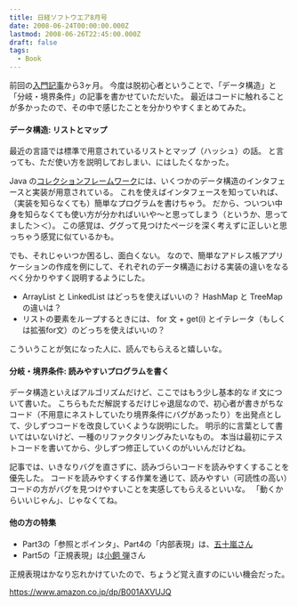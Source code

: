 ```yaml
---
title: 日経ソフトウエア8月号
date: 2008-06-24T00:00:00.000Z
lastmod: 2008-06-26T22:45:00.000Z
draft: false
tags:
  - Book
---
```


前回の[入門記事](/posts/20080323/p01)から3ヶ月。 今度は脱初心者ということで、「データ構造」と「分岐・境界条件」の記事を書かせていただいた。 最近はコードに触れることが多かったので、その中で感じたことを分かりやすくまとめてみた。

#### データ構造: リストとマップ

最近の言語では標準で用意されているリストとマップ（ハッシュ）の話。 と言っても、ただ使い方を説明しておしまい、にはしたくなかった。

Java の[コレクションフレームワーク](http://java.sun.com/javase/ja/6/docs/ja/technotes/guides/collections/index.html)には、いくつかのデータ構造のインタフェースと実装が用意されている。 これを使えばインタフェースを知っていれば、（実装を知らなくても）簡単なプログラムを書けちゃう。 だから、ついつい中身を知らなくても使い方が分かればいいや〜と思ってしまう（というか、思ってました＞＜）。 この感覚は、ググって見つけたページを深く考えずに正しいと思っちゃう感覚に似ているかも。

でも、それじゃいつか困るし、面白くない。 なので、簡単なアドレス帳アプリケーションの作成を例にして、それぞれのデータ構造における実装の違いをなるべく分かりやすく説明するようにした。

- ArrayList と LinkedList はどっちを使えばいいの？ HashMap と TreeMap の違いは？
- リストの要素をループするときには、 for 文 + get(i) とイテレータ（もしくは拡張for文）のどっちを使えばいいの？

こういうことが気になった人に、読んでもらえると嬉しいな。

#### 分岐・境界条件: 読みやすいプログラムを書く

データ構造といえばアルゴリズムだけど、ここではもう少し基本的な if 文について書いた。 こちらもただ解説するだけじゃ退屈なので、初心者が書きがちなコード（不用意にネストしていたり境界条件にバグがあったり）を出発点として、少しずつコードを改良していくような説明にした。 明示的に言葉として書いてはいないけど、一種のリファクタリングみたいなもの。 本当は最初にテストコードを書いてから、少しずつ修正していくのがいいんだけどね。

記事では、いきなりバグを直さずに、読みづらいコードを読みやすくすることを優先した。 コードを読みやすくする作業を通じて、読みやすい（可読性の高い）コードの方がバグを見つけやすいことを実感してもらえるといいな。 「動くからいいじゃん」、じゃなくてね。

#### 他の方の特集

- Part3の「参照とポインタ」、Part4の「内部表現」は、[五十嵐さん](http://igarashikuniaki.net/tdiary/20080622.html#p01)
- Part5の「正規表現」は[小飼 弾](http://blog.livedoor.jp/dankogai/archives/51069646.html)さん

正規表現はかなり忘れかけていたので、ちょうど覚え直すのにいい機会だった。

<https://www.amazon.co.jp/dp/B001AXVUJQ>
